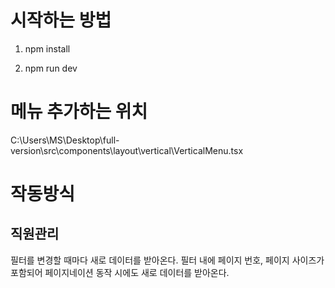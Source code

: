 # 시작하는 방법

1. npm install

2. npm run dev

# 메뉴 추가하는 위치

C:\Users\MS\Desktop\full-version\src\components\layout\vertical\VerticalMenu.tsx

# 작동방식
## 직원관리
필터를 변경할 때마다 새로 데이터를 받아온다.
필터 내에 페이지 번호, 페이지 사이즈가 포함되어 페이지네이션 동작 시에도 새로 데이터를 받아온다.

